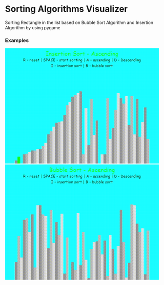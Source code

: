 # Sorting Algorithms Visualizer
Sorting Rectangle in the list based on Bubble Sort Algorithm and Insertion Algorithm by using pygame

### Examples

<img src='assets/insertion_sort.gif' width=700>
<img src='assets/bubble_sort.gif' width=700>
